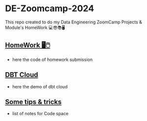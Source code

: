 # DE-Zoomcamp-2024
This repo created to do my Data Engineering ZoomCamp Projects & Module's HomeWork 💻😎📚🖥


## <a href = 'https://github.com/Metwaa/DE-Zoomcamp-2024/tree/main/DE-HomeWork'> HomeWork 🖥🖱 </a>
- here the code of homework submission 

## <a href = 'https://github.com/Metwaa/DE-Zoomcamp-2024/tree/main/dbt_nyc_taxi_data'> DBT Cloud </a>
- here the demo of dbt cloud 

## <a href = 'https://github.com/Metwaa/DE-Zoomcamp-2024/blob/main/CodeSpace_StepByStep.md'> Some tips & tricks </a>
- list of notes for Code space